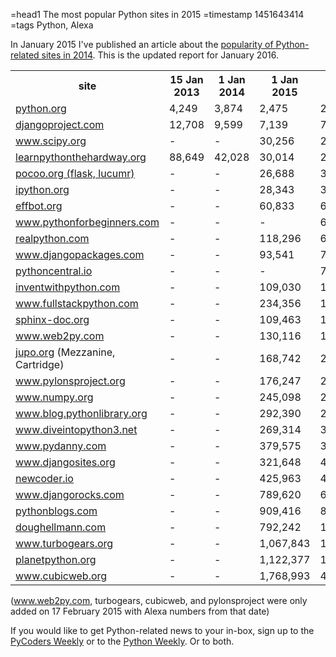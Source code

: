 =head1 The most popular Python sites in 2015
=timestamp 1451643414
=tags Python, Alexa



In January 2015 I've published an article about the <a href="/the-popularity-of-python-in-2014.html">popularity of Python-related sites in 2014</a>.
This is the updated report for January 2016.



<table class="popularity">
<tr><th>site</th>                                                                                       <th>15 Jan 2013</th><th>1 Jan 2014</th><th>1 Jan 2015</th> <th>1 Jan 2016</th></tr>
<tr><td><a href="http://python.org/" rel="nofollow">python.org</a></td>                                 <td> 4,249</td>     <td> 3,874</td>    <td>    2,475</td>  <td>    2,128</td></tr>
<tr><td><a href="http://djangoproject.com/" rel="nofollow">djangoproject.com</a></td>                   <td>12,708</td>     <td> 9,599</td>    <td>    7,139</td>  <td>    7,200</td></tr>
<tr><td><a href="http://www.scipy.org/" rel="nofollow">www.scipy.org</a></td>                           <td>-</td>          <td>-</td>         <td>   30,256</td>  <td>   24,639</td></tr>
<tr><td><a href="http://learnpythonthehardway.org/" rel="nofollow">learnpythonthehardway.org</a></td>   <td>88,649</td>     <td>42,028</td>    <td>   30,014</td>  <td>   27,826</td></tr>
<tr><td><a href="http://pocoo.org/" rel="nofollow">pocoo.org (flask, lucumr)</a></td>                   <td>-</td>          <td>-</td>         <td>   26,688</td>  <td>   30,184</td></tr>
<tr><td><a href="http://ipython.org/" rel="nofollow">ipython.org</a></td>                               <td>-</td>          <td>-</td>         <td>   28,343</td>  <td>   34,580</td></tr>
<tr><td><a href="http://effbot.org/" rel="nofollow">effbot.org</a></td>                                 <td>-</td>          <td>-</td>         <td>   60,833</td>  <td>   62,902</td></tr>
<tr><td><a href="http://www.pythonforbeginners.com/" rel="nofollow">www.pythonforbeginners.com</a></td> <td>-</td>          <td>-</td>         <td>-</td>          <td>   65,069</td></tr>
<tr><td><a href="https://realpython.com/blog/" rel="nofollow">realpython.com</a></td>                   <td>-</td>          <td>-</td>         <td>  118,296</td>  <td>   67,699</td></tr>
<tr><td><a href="https://www.djangopackages.com/" rel="nofollow">www.djangopackages.com</a></td>        <td>-</td>          <td>-</td>         <td>   93,541</td>  <td>   74,389</td></tr>
<tr><td><a href="http://pythoncentral.io/" rel="nofollow">pythoncentral.io</a></td>                     <td>-</td>          <td>-</td>         <td>-</td>          <td>   76,020</td></tr>
<tr><td><a href="http://inventwithpython.com/" rel="nofollow">inventwithpython.com</a></td>             <td>-</td>          <td>-</td>         <td>  109,030</td>  <td>  104,059</td></tr>
<tr><td><a href="http://www.fullstackpython.com/" rel="nofollow">www.fullstackpython.com</a></td>       <td>-</td>          <td>-</td>         <td>  234,356</td>  <td>  114,547</td></tr>
<tr><td><a href="http://sphinx-doc.org/" rel="nofollow">sphinx-doc.org</a></td>                         <td>-</td>          <td>-</td>         <td>  109,463</td>  <td>  133,507</td></tr>
<tr><td><a href="http://www.web2py.com/" rel="nofollow">www.web2py.com</a></td>                         <td>-</td>          <td>-</td>         <td>  130,116</td>  <td>  161,386</td></tr>
<tr><td><a href="http://jupo.org/" rel="nofollow">jupo.org</a> (Mezzanine, Cartridge)</td>              <td>-</td>          <td>-</td>         <td>  168,742</td>  <td>  211,278</td></tr>
<tr><td><a href="http://www.pylonsproject.org/" rel="nofollow">www.pylonsproject.org</a></td>           <td>-</td>          <td>-</td>         <td>  176,247</td>  <td>  211,712</td></tr>
<tr><td><a href="http://www.numpy.org/" rel="nofollow">www.numpy.org</a></td>                           <td>-</td>          <td>-</td>         <td>  245,098</td>  <td>  212,571</td></tr>
<tr><td><a href="http://www.blog.pythonlibrary.org/" rel="nofollow">www.blog.pythonlibrary.org</a></td> <td>-</td>          <td>-</td>         <td>  292,390</td>  <td>  248,390</td></tr>
<tr><td><a href="http://www.diveintopython3.net/" rel="nofollow">www.diveintopython3.net</a></td>       <td>-</td>          <td>-</td>         <td>  269,314</td>  <td>  319,335</td></tr>
<tr><td><a href="http://www.pydanny.com/" rel="nofollow">www.pydanny.com</a></td>                       <td>-</td>          <td>-</td>         <td>  379,575</td>  <td>  368,307</td></tr>
<tr><td><a href="http://www.djangosites.org/" rel="nofollow">www.djangosites.org</a></td>               <td>-</td>          <td>-</td>         <td>  321,648</td>  <td>  427,844</td></tr>
<tr><td><a href="http://newcoder.io/" rel="nofollow">newcoder.io</a></td>                               <td>-</td>          <td>-</td>         <td>  425,963</td>  <td>  493,136</td></tr>
<tr><td><a href="http://www.djangorocks.com/" rel="nofollow">www.djangorocks.com</a></td>               <td>-</td>          <td>-</td>         <td>  789,620</td>  <td>  652,401</td></tr>
<tr><td><a href="http://www.pythonblogs.com/" rel="nofollow">pythonblogs.com</a></td>                   <td>-</td>          <td>-</td>         <td>  909,416</td>  <td>  892,107</td></tr>
<tr><td><a href="http://doughellmann.com/" rel="nofollow">doughellmann.com</a></td>                     <td>-</td>          <td>-</td>         <td>  792,242</td>  <td>1,013,084</td></tr>
<tr><td><a href="http://www.turbogears.org/" rel="nofollow">www.turbogears.org</a></td>                 <td>-</td>          <td>-</td>         <td>1,067,843</td>  <td>1,206,543</td></tr>
<tr><td><a href="http://planetpython.org/" rel="nofollow">planetpython.org</a></td>                     <td>-</td>          <td>-</td>         <td>1,122,377</td>  <td>1,254,940</td></tr>
<tr><td><a href="http://www.cubicweb.org/" rel="nofollow">www.cubicweb.org</a></td>                     <td>-</td>          <td>-</td>         <td>1,768,993</td>  <td>4,671,492</td></tr>
</table>

(www.web2py.com, turbogears, cubicweb, and pylonsproject were only added on 17 February 2015 with Alexa numbers from that date)

<!--
<tr><td><a href="" rel="nofollow"></a></td>       <td>-</td>       <td>-</td>      <td></td></tr>
-->

If you would like to get Python-related news to your in-box, sign up to the <a href="http://pycoders.com/">PyCoders Weekly</a>
or to the <a href="http://www.pythonweekly.com/">Python Weekly</a>. Or to both.

